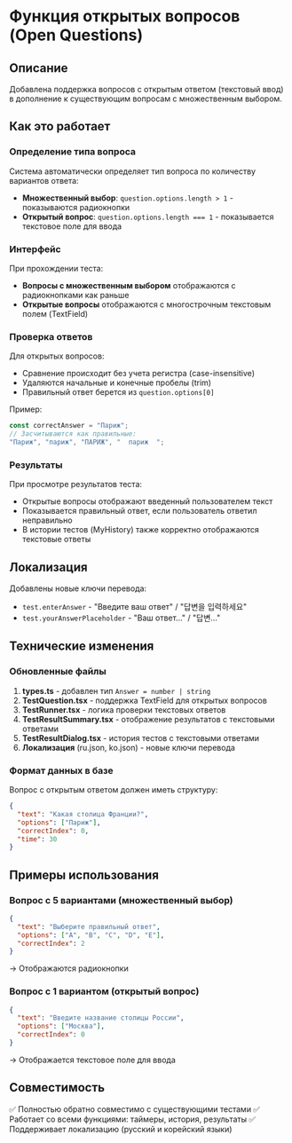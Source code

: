 # Функция открытых вопросов (Open Questions)

## Описание

Добавлена поддержка вопросов с открытым ответом (текстовый ввод) в дополнение к существующим вопросам с множественным выбором.

## Как это работает

### Определение типа вопроса

Система автоматически определяет тип вопроса по количеству вариантов ответа:

- **Множественный выбор**: `question.options.length > 1` - показываются радиокнопки
- **Открытый вопрос**: `question.options.length === 1` - показывается текстовое поле для ввода

### Интерфейс

При прохождении теста:

- **Вопросы с множественным выбором** отображаются с радиокнопками как раньше
- **Открытые вопросы** отображаются с многострочным текстовым полем (TextField)

### Проверка ответов

Для открытых вопросов:

- Сравнение происходит без учета регистра (case-insensitive)
- Удаляются начальные и конечные пробелы (trim)
- Правильный ответ берется из `question.options[0]`

Пример:

```javascript
const correctAnswer = "Париж";
// Засчитываются как правильные:
"Париж", "париж", "ПАРИЖ", "  париж  ";
```

### Результаты

При просмотре результатов теста:

- Открытые вопросы отображают введенный пользователем текст
- Показывается правильный ответ, если пользователь ответил неправильно
- В истории тестов (MyHistory) также корректно отображаются текстовые ответы

## Локализация

Добавлены новые ключи перевода:

- `test.enterAnswer` - "Введите ваш ответ" / "답변을 입력하세요"
- `test.yourAnswerPlaceholder` - "Ваш ответ..." / "답변..."

## Технические изменения

### Обновленные файлы

1. **types.ts** - добавлен тип `Answer = number | string`
2. **TestQuestion.tsx** - поддержка TextField для открытых вопросов
3. **TestRunner.tsx** - логика проверки текстовых ответов
4. **TestResultSummary.tsx** - отображение результатов с текстовыми ответами
5. **TestResultDialog.tsx** - история тестов с текстовыми ответами
6. **Локализация** (ru.json, ko.json) - новые ключи перевода

### Формат данных в базе

Вопрос с открытым ответом должен иметь структуру:

```json
{
  "text": "Какая столица Франции?",
  "options": ["Париж"],
  "correctIndex": 0,
  "time": 30
}
```

## Примеры использования

### Вопрос с 5 вариантами (множественный выбор)

```json
{
  "text": "Выберите правильный ответ",
  "options": ["A", "B", "C", "D", "E"],
  "correctIndex": 2
}
```

→ Отображаются радиокнопки

### Вопрос с 1 вариантом (открытый вопрос)

```json
{
  "text": "Введите название столицы России",
  "options": ["Москва"],
  "correctIndex": 0
}
```

→ Отображается текстовое поле для ввода

## Совместимость

✅ Полностью обратно совместимо с существующими тестами
✅ Работает со всеми функциями: таймеры, история, результаты
✅ Поддерживает локализацию (русский и корейский языки)
